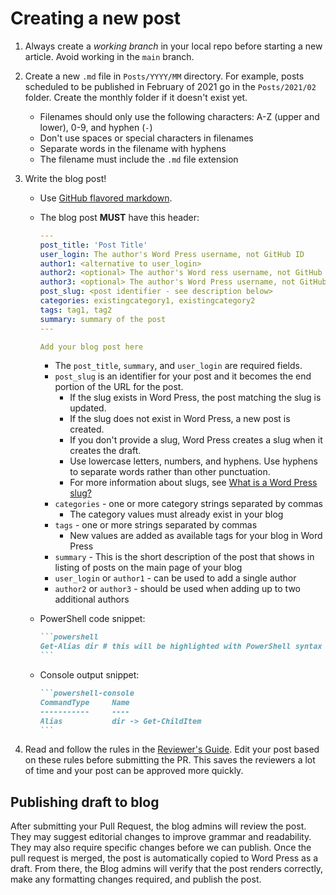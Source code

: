 # Creating a new post

1. Always create a _working branch_ in your local repo before starting a new article. Avoid working
   in the `main` branch.
1. Create a new `.md` file in `Posts/YYYY/MM` directory. For example, posts scheduled to be
   published in February of 2021 go in the `Posts/2021/02` folder. Create the monthly folder if it
   doesn't exist yet.
   - Filenames should only use the following characters: A-Z (upper and lower), 0-9, and hyphen (`-`)
   - Don't use spaces or special characters in filenames
   - Separate words in the filename with hyphens
   - The filename must include the `.md` file extension
1. Write the blog post!
   - Use [GitHub flavored markdown][1].
   - The blog post **MUST** have this header:

     ```yaml
     ---
     post_title: 'Post Title'
     user_login: The author's Word Press username, not GitHub ID
     author1: <alternative to user_login>
     author2: <optional> The author's Word ress username, not GitHub ID
     author3: <optional> The author's Word Press username, not GitHub ID
     post_slug: <post identifier - see description below>
     categories: existingcategory1, existingcategory2
     tags: tag1, tag2
     summary: summary of the post
     ---

     Add your blog post here
     ```

     - The `post_title`, `summary`, and `user_login` are required fields.
     - `post_slug` is an identifier for your post and it becomes the end portion of the URL for the
       post.
       - If the slug exists in Word Press, the post matching the slug is updated.
       - If the slug does not exist in Word Press, a new post is created.
       - If you don't provide a slug, Word Press creates a slug when it creates the draft.
       - Use lowercase letters, numbers, and hyphens. Use hyphens to separate words rather than other
         punctuation.
       - For more information about slugs, see
         [What is a Word Press slug?](https://www.wpkube.com/wordpress-slug/)
     - `categories` - one or more category strings separated by commas
       - The category values must already exist in your blog
     - `tags` - one or more strings separated by commas
       - New values are added as available tags for your blog in Word Press
     - `summary` - This is the short description of the post that shows in listing of posts on the
       main page of your blog
     - `user_login` or `author1` - can be used to add a single author
     - `author2` or `author3` - should be used when adding up to two additional authors

   - PowerShell code snippet:

     ~~~markdown
     ```powershell
     Get-Alias dir # this will be highlighted with PowerShell syntax
     ```
     ~~~

   - Console output snippet:

     ~~~markdown
     ```powershell-console
     CommandType     Name                                               Version    Source
     -----------     ----                                               -------    ------
     Alias           dir -> Get-ChildItem
     ```
     ~~~

1. Read and follow the rules in the [Reviewer's Guide][2]. Edit your post based on these rules
   before submitting the PR. This saves the reviewers a lot of time and your post can be approved
   more quickly.

## Publishing draft to blog

After submitting your Pull Request, the blog admins will review the post. They may suggest editorial
changes to improve grammar and readability. They may also require specific changes before we can
publish. Once the pull request is merged, the post is automatically copied to Word Press as a draft.
From there, the Blog admins will verify that the post renders correctly, make any formatting changes
required, and publish the post.

<!-- link references -->
[1]: ./Markdown-cheatsheet.md
[2]: ./Reviewers-Guide.md
